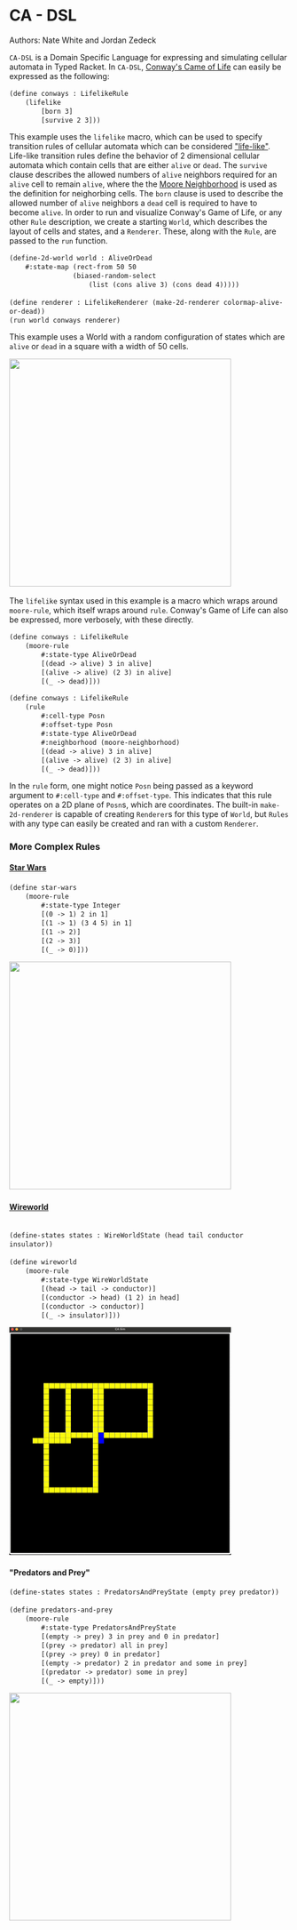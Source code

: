 # CA - DSL

Authors: Nate White and Jordan Zedeck

`CA-DSL` is a Domain Specific Language for expressing and simulating cellular automata in Typed Racket. In `CA-DSL`, [Conway's Came of Life](https://en.wikipedia.org/wiki/Conway%27s_Game_of_Life) can easily be expressed as the following:

``` racket
(define conways : LifelikeRule
    (lifelike 
        [born 3]
        [survive 2 3]))
```

This example uses the `lifelike` macro, which can be used to specify transition rules of cellular automata which can be considered ["life-like"](https://conwaylife.com/wiki/Life-like_cellular_automaton). Life-like transition rules define the behavior of 2 dimensional cellular automata which contain cells that are either `alive` or `dead`. The `survive` clause describes the allowed numbers of `alive` neighbors required for an `alive` cell to remain `alive`, where the the [Moore Neighborhood](https://en.wikipedia.org/wiki/Moore_neighborhood) is used as the definition for neighorbing cells. The `born` clause is used to describe the allowed number of `alive` neighbors a `dead` cell is required to have to become `alive`. In order to run and visualize Conway's Game of Life, or any other `Rule` description, we create a starting `World`, which describes the layout of cells and states, and a `Renderer`. These, along with the `Rule`, are passed to the `run` function.

``` racket
(define-2d-world world : AliveOrDead 
    #:state-map (rect-from 50 50
                (biased-random-select 
                    (list (cons alive 3) (cons dead 4)))))

(define renderer : LifelikeRenderer (make-2d-renderer colormap-alive-or-dead))
(run world conways renderer)
```

This example uses a World with a random configuration of states which are `alive` or `dead` in a square with a width of 50 cells. 

<img src="https://github.com/zedeckj/ca-dsl/blob/d1132788a2340b63099d0a22e31462cfaeab2c24/gfx/conways-small.gif" width="400" height="410"/>


The `lifelike` syntax used in this example is a macro which wraps around `moore-rule`, which itself wraps around `rule`. Conway's Game of Life can also be expressed, more verbosely, with these directly.

``` racket
(define conways : LifelikeRule
    (moore-rule 
        #:state-type AliveOrDead
        [(dead -> alive) 3 in alive]
        [(alive -> alive) (2 3) in alive]
        [(_ -> dead)]))
```

``` racket
(define conways : LifelikeRule
    (rule 
        #:cell-type Posn
        #:offset-type Posn
        #:state-type AliveOrDead
        #:neighborhood (moore-neighborhood)
        [(dead -> alive) 3 in alive]
        [(alive -> alive) (2 3) in alive]
        [(_ -> dead)]))
```

In the `rule` form, one might notice `Posn` being passed as a keyword argument to `#:cell-type` and `#:offset-type`. This indicates that this rule operates on a 2D plane of `Posn`s, which are coordinates. The built-in `make-2d-renderer` is capable of creating `Renderer`s for this type of `World`, but `Rules` with any type can easily be created and ran with a custom `Renderer`. 

### More Complex Rules

#### [Star Wars](https://quuxplusone.github.io/blog/2020/06/29/star-wars-ca/)

``` racket
(define star-wars
    (moore-rule
        #:state-type Integer
        [(0 -> 1) 2 in 1]
        [(1 -> 1) (3 4 5) in 1]
        [(1 -> 2)]
        [(2 -> 3)]
        [(_ -> 0)]))
```

<img src="https://github.com/zedeckj/ca-dsl/blob/5b55b0059abaf65a242d85b916a906eda72f621d/gfx/star-wars2.gif" width="400" height="410"/>




#### [Wireworld](https://en.wikipedia.org/wiki/Wireworld)

``` racket 

(define-states states : WireWorldState (head tail conductor insulator))

(define wireworld
    (moore-rule
        #:state-type WireWorldState
        [(head -> tail -> conductor)]
        [(conductor -> head) (1 2) in head]
        [(conductor -> conductor)]
        [(_ -> insulator)]))
```

<img src="https://github.com/zedeckj/ca-dsl/blob/f4616b13c30c7412e6c578e059fdde3047e0699f/gfx/wireworld.gif" width="400" height="410"/>

#### "Predators and Prey"

``` racket
(define-states states : PredatorsAndPreyState (empty prey predator))

(define predators-and-prey
    (moore-rule
        #:state-type PredatorsAndPreyState
        [(empty -> prey) 3 in prey and 0 in predator]
        [(prey -> predator) all in prey]
        [(prey -> prey) 0 in predator]
        [(empty -> predator) 2 in predator and some in prey]
        [(predator -> predator) some in prey]
        [(_ -> empty)]))
```
<img src="https://github.com/zedeckj/ca-dsl/blob/79d8f9f1428073487195934f08537fdec8b6f21b/gfx/predators-and-prey.gif" width="400" height="410"/>